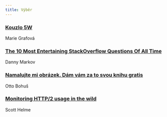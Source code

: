 ```yaml
---
title: Výběr
---
```


### [Kouzlo 5W](http://www.sibiranka.cz/blog/5w/)
Marie Grafová

### [The 10 Most Entertaining StackOverflow Questions Of All Time](http://tutorialzine.com/2015/12/the-10-most-entertaining-stackoverflow-questions-of-all-time/)
Danny Markov

### [Namalujte mi obrázek. Dám vám za to svou knihu gratis](http://ottocopy.cz/twitter-kniha)
Otto Bohuš

### [Monitoring HTTP/2 usage in the wild](https://scotthelme.co.uk/monitoring-http-2-usage-in-the-wild/)
Scott Helme
